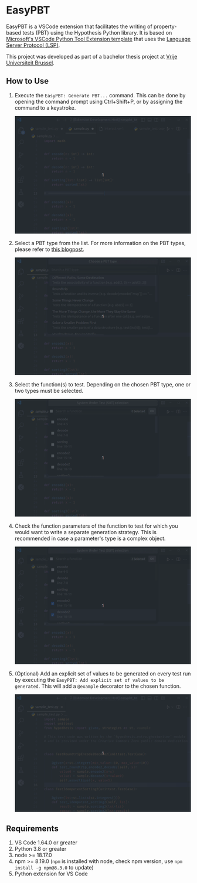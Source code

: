 EasyPBT
=======
EasyPBT is a VSCode extension that facilitates the writing of property-based tests (PBT) using the Hypothesis Python library. 
It is based on [Microsoft's VSCode Python Tool Extension template](https://github.com/microsoft/vscode-python-tools-extension-template) that uses the [Language Server Protocol (LSP)](https://microsoft.github.io/language-server-protocol).

This project was developed as part of a bachelor thesis project at [Vrije Universiteit Brussel](https://www.vub.be/en).


How to Use
----------
1. Execute the `EasyPBT: Generate PBT...` command. This can be done by opening the command prompt using Ctrl+Shift+P, or by assigning the command to a keystroke.

    ![alt text](images/1-Command-running.gif)

1. Select a PBT type from the list. For more information on the PBT types, please refer to [this blogpost](https://fsharpforfunandprofit.com/posts/property-based-testing-2/).

    ![alt text](images/2-Command-selecting-type.gif)

1. Select the function(s) to test. Depending on the chosen PBT type, one or two types must be selected.

    ![alt text](images/3-Command-selecting-sut.gif)

1. Check the function parameters of the function to test for which you would want to write a separate generation strategy. This is recommended in case a parameter's type is a complex object.

    ![alt text](images/4-Command-selecting-custom-and-filling-snippet.gif)

1. (Optional) Add an explicit set of values to be generated on every test run by executing the `EasyPBT: Add explicit set of values to be generated`. This will add a `@example` decorator to the chosen function. 

    ![alt text](images/5-Command-add-example.gif)


Requirements
------------

1. VS Code 1.64.0 or greater
1. Python 3.8 or greater
1. node >= 18.17.0
1. npm >= 8.19.0 (`npm` is installed with node, check npm version, use `npm install -g npm@8.3.0` to update)
1. Python extension for VS Code
